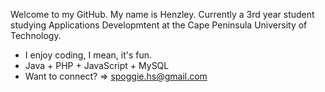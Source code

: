 Welcome to my GitHub. My name is Henzley. Currently a 3rd year student studying Applications Developmtent at the Cape Peninsula University of Technology.
- I enjoy coding, I mean, it's fun.
- Java + PHP + JavaScript + MySQL
- Want to connect? => spoggie.hs@gmail.com


